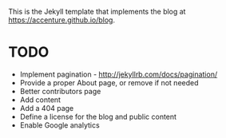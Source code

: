 This is the Jekyll template that implements the blog at https://accenture.github.io/blog.

TODO
====
- Implement pagination - http://jekyllrb.com/docs/pagination/
- Provide a proper About page, or remove if not needed
- Better contributors page
- Add content
- Add a 404 page
- Define a license for the blog and public content
- Enable Google analytics